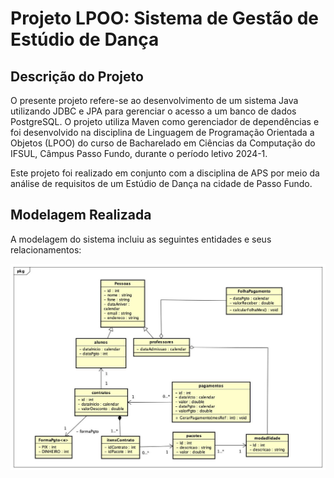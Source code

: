 # Projeto LPOO: Sistema de Gestão de Estúdio de Dança

## Descrição do Projeto
O presente projeto refere-se ao desenvolvimento de um sistema Java utilizando JDBC e JPA para gerenciar o acesso a um banco de dados PostgreSQL. O projeto utiliza Maven como gerenciador de dependências e foi desenvolvido na disciplina de Linguagem de Programação Orientada a Objetos (LPOO) do curso de Bacharelado em Ciências da Computação do IFSUL, Câmpus Passo Fundo, durante o período letivo 2024-1.

Este projeto foi realizado em conjunto com a disciplina de APS por meio da análise de requisitos de um Estúdio de Dança na cidade de Passo Fundo.

## Modelagem Realizada
A modelagem do sistema incluiu as seguintes entidades e seus relacionamentos:

![Modelagem](img/modelagem.jpg)

